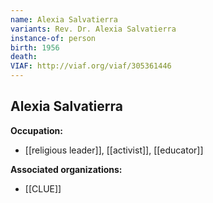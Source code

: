 ```yaml
---
name: Alexia Salvatierra
variants: Rev. Dr. Alexia Salvatierra
instance-of: person
birth: 1956
death: 
VIAF: http://viaf.org/viaf/305361446
---
```

## Alexia Salvatierra

**Occupation:** 
- [[religious leader]], [[activist]], [[educator]]

**Associated organizations:** 
- [[CLUE]]